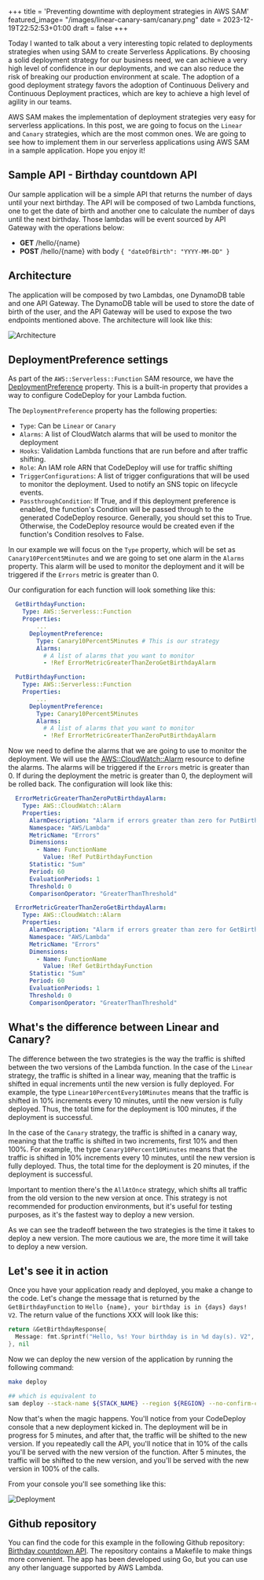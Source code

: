 +++
title = 'Preventing downtime with deployment strategies in AWS SAM'
featured_image= "/images/linear-canary-sam/canary.png"
date = 2023-12-19T22:52:53+01:00
draft = false
+++

Today I wanted to talk about a very interesting topic related to deployments strategies when using SAM to create Serverless Applications. By choosing a solid deployment strategy for our business need, we can achieve a very high level of confidence in our deployments, and we can also reduce the risk of breaking our production environment at scale. The adoption of a good deployment strategy favors the adoption of Continuous Delivery and Continuous Deployment practices, which are key to achieve a high level of agility in our teams.

AWS SAM makes the implementation of deployment strategies very easy for serverless applications. In this post, we are going to focus on the ```Linear``` and ```Canary``` strategies, which are the most common ones. We are going to see how to implement them in our serverless applications using AWS SAM in a sample application. Hope you enjoy it!

## Sample API - Birthday countdown API

Our sample application will be a simple API that returns the number of days until your next birthday. The API will be composed of two Lambda functions, one to get the date of birth and another one to calculate the number of days until the next birthday. Those lambdas will be event sourced by API Gateway with the operations below:

- **GET** /hello/{name}
- **POST** /hello/{name} with body ```{ "dateOfBirth": "YYYY-MM-DD" }```

## Architecture

The application will be composed by two Lambdas, one DynamoDB table and one API Gateway. The DynamoDB table will be used to store the date of birth of the user, and the API Gateway will be used to expose the two endpoints mentioned above. The architecture will look like this:

![Architecture](/images/linear-canary-sam/diagram.png)

## DeploymentPreference settings

As part of the ```AWS::Serverless::Function``` SAM resource, we have the [DeploymentPreference](https://docs.aws.amazon.com/serverless-application-model/latest/developerguide/sam-property-function-deploymentpreference.html) property. This is a built-in property that provides a way to configure CodeDeploy for your Lambda fuction.

The ```DeploymentPreference``` property has the following properties:

- ```Type```: Can be ```Linear``` or ```Canary```
- ```Alarms```: A list of CloudWatch alarms that will be used to monitor the deployment
- ```Hooks```: Validation Lambda functions that are run before and after traffic shifting.
- ```Role```: An IAM role ARN that CodeDeploy will use for traffic shifting
- ```TriggerConfigurations```: A list of trigger configurations that will be used to monitor the deployment. Used to notify an SNS topic on lifecycle events.
- ```PassthroughCondition```: If True, and if this deployment preference is enabled, the function's Condition will be passed through to the generated CodeDeploy resource. Generally, you should set this to True. Otherwise, the CodeDeploy resource would be created even if the function's Condition resolves to False.

In our example we will focus on the ```Type``` property, which will be set as ```Canary10Percent5Minutes``` and we are going to set one alarm in the ```Alarms``` property. This alarm will be used to monitor the deployment and it will be triggered if the ```Errors``` metric is greater than 0.
 
 Our configuration for each function will look something like this:

```yaml
  GetBirthdayFunction:
    Type: AWS::Serverless::Function
    Properties:
        ...
      DeploymentPreference:
        Type: Canary10Percent5Minutes # This is our strategy
        Alarms:
          # A list of alarms that you want to monitor
          - !Ref ErrorMetricGreaterThanZeroGetBirthdayAlarm

  PutBirthdayFunction:
    Type: AWS::Serverless::Function
    Properties:
        ...
      DeploymentPreference:
        Type: Canary10Percent5Minutes
        Alarms:
          # A list of alarms that you want to monitor
          - !Ref ErrorMetricGreaterThanZeroPutBirthdayAlarm
```

Now we need to define the alarms that we are going to use to monitor the deployment. We will use the [AWS::CloudWatch::Alarm](https://docs.aws.amazon.com/AWSCloudFormation/latest/UserGuide/aws-properties-cw-alarm.html) resource to define the alarms. The alarms will be triggered if the ```Errors``` metric is greater than 0. If during the deployment the metric is greater than 0, the deployment will be rolled back. The configuration will look like this:

```yaml
  ErrorMetricGreaterThanZeroPutBirthdayAlarm:
    Type: AWS::CloudWatch::Alarm
    Properties:
      AlarmDescription: "Alarm if errors greater than zero for PutBirthdayFunction"
      Namespace: "AWS/Lambda"
      MetricName: "Errors"
      Dimensions:
        - Name: FunctionName
          Value: !Ref PutBirthdayFunction
      Statistic: "Sum"
      Period: 60
      EvaluationPeriods: 1
      Threshold: 0
      ComparisonOperator: "GreaterThanThreshold"

  ErrorMetricGreaterThanZeroGetBirthdayAlarm:
    Type: AWS::CloudWatch::Alarm
    Properties:
      AlarmDescription: "Alarm if errors greater than zero for GetBirthdayFunction"
      Namespace: "AWS/Lambda"
      MetricName: "Errors"
      Dimensions:
        - Name: FunctionName
          Value: !Ref GetBirthdayFunction
      Statistic: "Sum"
      Period: 60
      EvaluationPeriods: 1
      Threshold: 0
      ComparisonOperator: "GreaterThanThreshold"
```

## What's the difference between Linear and Canary?

The difference between the two strategies is the way the traffic is shifted between the two versions of the Lambda function. In the case of the ```Linear``` strategy, the traffic is shifted in a linear way, meaning that the traffic is shifted in equal increments until the new version is fully deployed. For example, the type ```Linear10PercentEvery10Minutes``` means that the traffic is shifted in 10% increments every 10 minutes, until the new version is fully deployed. Thus, the total time for the deployment is 100 minutes, if the deployment is successful.

In the case of the ```Canary``` strategy, the traffic is shifted in a canary way, meaning that the traffic is shifted in two increments, first 10% and then 100%. For example, the type ```Canary10Percent10Minutes``` means that the traffic is shifted in 10% increments every 10 minutes, until the new version is fully deployed. Thus, the total time for the deployment is 20 minutes, if the deployment is successful.

Important to mention there's the ```AllAtOnce``` strategy, which shifts all traffic from the old version to the new version at once. This strategy is not recommended for production environments, but it's useful for testing purposes, as it's the fastest way to deploy a new version.

As we can see the tradeoff between the two strategies is the time it takes to deploy a new version. The more cautious we are, the more time it will take to deploy a new version.

## Let's see it in action

Once you have your application ready and deployed, you make a change to the code. Let's change the message that is returned by the ```GetBirthdayFunction``` to ```Hello {name}, your birthday is in {days} days! V2```. The return value of the functions XXX will look like this:

```go
return &GetBirthdayResponse{
  Message: fmt.Sprintf("Hello, %s! Your birthday is in %d day(s). V2", username, daysUntil),
}, nil
```

Now we can deploy the new version of the application by running the following command:

```bash
make deploy

## which is equivalent to
sam deploy --stack-name ${STACK_NAME} --region ${REGION} --no-confirm-changeset;
```

Now that's when the magic happens. You'll notice from your CodeDeploy console that a new deployment kicked in. The deployment will be in progress for 5 minutes, and after that, the traffic will be shifted to the new version. If you repeatedly call the API, you'll notice that in 10% of the calls you'll be served with the new version of the function. After 5 minutes, the traffic will be shifted to the new version, and you'll be served with the new version in 100% of the calls. 

From your console you'll see something like this:

![Deployment](/images/linear-canary-sam/canary.png)

## Github repository

You can find the code for this example in the following Github repository: [Birthday countdown API](https://github.com/victoraldir/sam-go-api). The repository contains a Makefile to make things more convenient. The app has been developed using Go, but you can use any other language supported by AWS Lambda.


